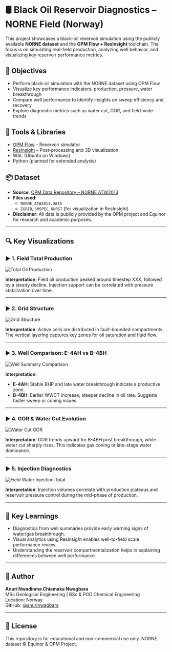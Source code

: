 # 🛢️ Black Oil Reservoir Diagnostics – NORNE Field (Norway)

This project showcases a black-oil reservoir simulation using the publicly available **NORNE dataset** and the **OPM Flow + ResInsight** toolchain. The focus is on simulating real-field production, analyzing well behavior, and visualizing key reservoir performance metrics.

## 🎯 Objectives

- Perform black-oil simulation with the NORNE dataset using OPM Flow
- Visualize key performance indicators: production, pressure, water breakthrough
- Compare well performance to identify insights on sweep efficiency and recovery
- Explore diagnostic metrics such as water cut, GOR, and field-wide trends

## 🧰 Tools & Libraries

- [OPM Flow](https://opm-project.org/) – Reservoir simulator
- [ResInsight](https://resinsight.org/) – Post-processing and 3D visualization
- WSL (Ubuntu on Windows)
- Python (planned for extended analysis)

## 📦 Dataset

- **Source**: [OPM Data Repository – NORNE ATW2013](https://opm-project.org/?page_id=559)
- **Files used**:
  - `NORNE_ATW2013.DATA`
  - `EGRID`, `SMSPEC`, `UNRST` (for visualization in ResInsight)
- **Disclaimer**: All data is publicly provided by the OPM project and Equinor for research and academic purposes.

---

## 🔍 Key Visualizations

### ▶️ 1. Field Total Production

![Total Oil Production](visuals/total_oil_production.png)

**Interpretation**: Field oil production peaked around timestep XXX, followed by a steady decline. Injection support can be correlated with pressure stabilization over time.

---

### ▶️ 2. Grid Structure

![Grid Structure](visuals/grid_structure.png)

**Interpretation**: Active cells are distributed in fault-bounded compartments. The vertical layering captures key zones for oil saturation and fluid flow.

---

### ▶️ 3. Well Comparison: E-4AH vs B-4BH

![Well Summary Comparison](visuals/well_summary_comparison.png)

**Interpretation**:  
- **E-4AH**: Stable BHP and late water breakthrough indicate a productive zone.  
- **B-4BH**: Earlier WWCT increase, steeper decline in oil rate. Suggests faster sweep or coning issues.

---

### ▶️ 4. GOR & Water Cut Evolution

![Water Cut GOR](visuals/wc_gor.png)

**Interpretation**: GOR trends upward for B-4BH post breakthrough, while water cut sharply rises. This indicates gas coning or late-stage water dominance.

---

### ▶️ 5. Injection Diagnostics

![Field Water Injection Total](visuals/fwit.png)

**Interpretation**: Injection volumes correlate with production plateaus and reservoir pressure control during the mid-phase of production.

---

## 🧠 Key Learnings

- Diagnostics from well summaries provide early warning signs of water/gas breakthrough.
- Visual analytics using ResInsight enables well-to-field scale performance review.
- Understanding the reservoir compartmentalization helps in explaining differences between well performance.

---

## 👤 Author

**Anuri Nwadinma Chiamaka Nwagbara**  
MSc Geological Engineering | BSc & PGD Chemical Engineering  
Location: Norway  
GitHub: [@anurinwagbara](https://github.com/anurinwagbara)

---

## 📜 License

This repository is for educational and non-commercial use only. NORNE dataset © Equinor & OPM Project.  

